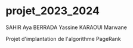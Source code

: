 # projet_2023_2024
SAHIR Aya 
BERRADA Yassine 
KARAOUI Marwane

Projet d'implantation de l'algorithme PageRank
